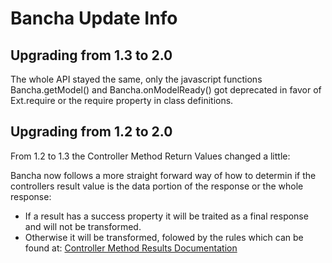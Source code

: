 Bancha Update Info
==================

Upgrading from 1.3 to 2.0
-------------------------

The whole API stayed the same, only the javascript functions Bancha.getModel()
and Bancha.onModelReady() got deprecated in favor of Ext.require or the
require property in class definitions.

Upgrading from 1.2 to 2.0
-------------------------

From 1.2 to 1.3 the Controller Method Return Values changed a little:

Bancha now follows a more straight forward way of how to determin if the controllers result value
is the data portion of the response or the whole response:

 - If a result has a success property it will be traited as a final response and will not be transformed.
 - Otherwise it will be transformed, folowed by the rules which can be found at:
 [Controller Method Results Documentation](http://docs.banchaproject.org/resources/Supported-Controller-Method-Results.html)

